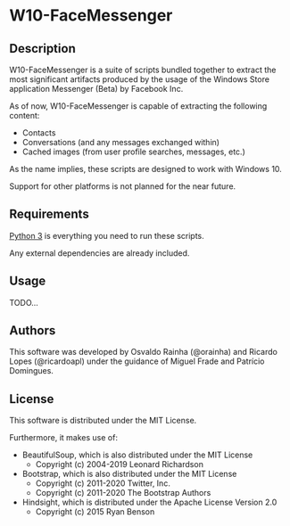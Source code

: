 # W10-FaceMessenger

## Description

W10-FaceMessenger is a suite of scripts bundled together to extract the most significant artifacts produced by the usage of the Windows Store application Messenger (Beta) by Facebook Inc.

As of now, W10-FaceMessenger is capable of extracting the following content:
- Contacts
- Conversations (and any messages exchanged within)
- Cached images (from user profile searches, messages, etc.)

As the name implies, these scripts are designed to work with Windows 10.

Support for other platforms is not planned for the near future.

## Requirements

[Python 3](https://www.python.org/) is everything you need to run these scripts.

Any external dependencies are already included.

## Usage

TODO...

## Authors

This software was developed by Osvaldo Rainha (@orainha) and Ricardo Lopes (@ricardoapl) under the guidance of Miguel Frade and Patrício Domingues.

## License

This software is distributed under the MIT License.

Furthermore, it makes use of:
- BeautifulSoup, which is also distributed under the MIT License
    - Copyright (c) 2004-2019 Leonard Richardson
- Bootstrap, which is also distributed under the MIT License
    - Copyright (c) 2011-2020 Twitter, Inc.
    - Copyright (c) 2011-2020 The Bootstrap Authors
- Hindsight, which is distributed under the Apache License Version 2.0
    - Copyright (c) 2015 Ryan Benson